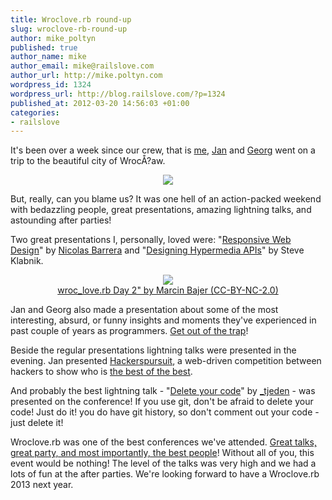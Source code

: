 ```yaml
--- 
title: Wroclove.rb round-up
slug: wroclove-rb-round-up
author: mike_poltyn
published: true
author_name: mike
author_email: mike@railslove.com
author_url: http://mike.poltyn.com
wordpress_id: 1324
wordpress_url: http://blog.railslove.com/?p=1324
published_at: 2012-03-20 14:56:03 +01:00
categories: 
- railslove
---
```

It's been over a week since our crew, that is <a href="http://railslove.com/items/mike_poltyn">me</a>, <a href="http://railslove.com/items/jan_kus">Jan</a> and <a href="http://railslove.com/items/georg_leciejewski">Georg</a> went on a trip to the beautiful city of Wroc&Aring;?aw.

<center><a href="https://twitter.com/#!/holek_/status/178066044106178561"><img src="https://img.skitch.com/20120320-nfmgw15m8s1rrw74icxyjsw51w.png"/></a></center>

But, really, can you blame us? It was one hell of an action-packed weekend with bedazzling people, great presentations, amazing lightning talks, and astounding after parties!

Two great presentations I, personally, loved were: "<a href="http://mcdlr.com/rwd/">Responsive Web Design</a>" by <a href="https://twitter.com/drummerhead">Nicolas Barrera</a> and "<a href="http://blog.steveklabnik.com/posts/2012-02-27-hypermedia-api-reading-list">Designing Hypermedia APIs</a>" by Steve Klabnik.

<center><a href="http://www.flickr.com/photos/rrrodrigo/6994187117"><img src="http://farm8.staticflickr.com/7179/6994187117_17fae9bf4b.jpg"/><br/><small></small>wroc_love.rb Day 2" by Marcin Bajer (CC-BY-NC-2.0)</a></center>

Jan and Georg also made a presentation about some of the most interesting, absurd, or funny insights and moments they've experienced in past couple of years as programmers. <a href="http://get-out-of-the-trap.heroku.com/#1">Get out of the trap</a>!

Beside the regular presentations lightning talks were presented in the evening. Jan presented <a href="http://hackerspursuit-wroclove.heroku.com/#1">Hackerspursuit</a>, a web-driven competition between hackers to show who is <a href="http://www.hackerspursuit.com/">the best of the best</a>.

And probably the best lightning talk - "<a href="http://delete-your-code.heroku.com/">Delete your code</a>" by <a href="http://twitter.com/_tjeden">_tjeden</a> - was presented on the conference! If you use git, don't be afraid to delete your code! Just do it! you do have git history, so don't comment out your code - just delete it!

<!--center><a href=""><img src=""/></a><br/>
<small>On the last day, we were also visited by <a href="http://railslove.com/items/josh_kalderimis/">Josh Kalderimis</a> during the after party.</small></center-->

Wroclove.rb was one of the best conferences we've attended. <a href="http://www.flickr.com/search/show/?q=wrocloverb">Great talks, great party, and most importantly, the best people</a>! Without all of you, this event would be nothing! The level of the talks was very high and we had a lots of fun at the after parties. We're looking forward to have a Wroclove.rb 2013 next year.
